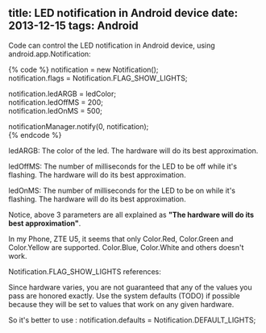 title: LED notification in Android device
date: 2013-12-15
tags: Android
---
Code can control the LED notification in Android device, using android.app.Notification:

{% code %}
notification = new Notification();  
notification.flags = Notification.FLAG_SHOW_LIGHTS;  
  
notification.ledARGB = ledColor;  
notification.ledOffMS = 200;  
notification.ledOnMS = 500;  
  
notificationManager.notify(0, notification);  
{% endcode %}

ledARGB: The color of the led. The hardware will do its best approximation.

ledOffMS: The number of milliseconds for the LED to be off while it's flashing. The hardware will do its best approximation.

ledOnMS: The number of milliseconds for the LED to be on while it's flashing. The hardware will do its best approximation.

<!-- more -->

Notice, above 3 parameters are all explained as <b>"The hardware will do its best approximation"</b>. 

In my Phone, ZTE U5, it seems that only Color.Red, Color.Green and Color.Yellow are supported. Color.Blue, Color.White and others doesn't work.

Notification.FLAG_SHOW_LIGHTS references:

Since hardware varies, you are not guaranteed that any of the values you pass are honored exactly. Use the system defaults (TODO) if possible because they will be set to values that work on any given hardware.

So it's better to use : notification.defaults = Notification.DEFAULT_LIGHTS;